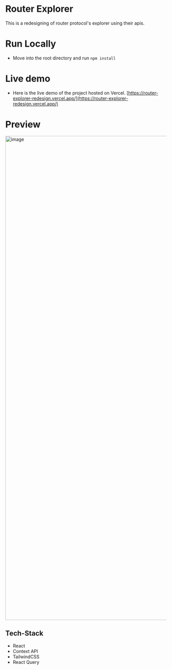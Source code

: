 # Router Explorer
This is a redesigning of router protocol's explorer using their apis.

# Run Locally

- Move into the root directory and run `npm install`

# Live demo

- Here is the live demo of the project hosted on Vercel. [https://router-explorer-redesign.vercel.app/](https://router-explorer-redesign.vercel.app/)

# Preview

<img width="1512" alt="image" src="https://user-images.githubusercontent.com/47584722/196999530-9626c8ed-f8c7-4f56-8dbd-9e0fae3e62fa.png">


## Tech-Stack

- React
- Context API
- TailwindCSS
- React Query
